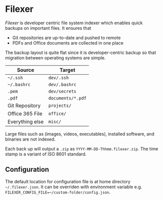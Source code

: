 # Filexer

_Filexer_ is developer centric file system indexer which enables quick backups on important files.
It ensures that

- Git repositories are up-to-date and pushed to remote
- PDFs and Office documents are collected in one place

The backup layout is quite flat since it is developer-centric backup so that migration between operating systems are simple.

| Source | Target |
| ------ | ------ |
| `~/.ssh` | `dev/.ssh` |
| `~/.bashrc` | `dev/.bashrc` |
| `.pem`| `dev/secrets` |
| `.pdf` | `documents/*.pdf` |
| Git Repository | `projects/`
| Office 365 File | `office/` |
| Everything else | `misc/` |

Large files such as (images, videos, executables), installed software, and binaries are not indexed.

Each back up will output a `.zip` as `YYYY-MM-DD-Thhmm.filexer.zip`. The time stamp is a variant of ISO 8601 standard.

## Configuration

The default location for configuration file is at home directory `~/.filexer.json`.
It can be overriden with environment variable e.g. `FILEXER_CONFIG_FILE=~/custom-folder/config.json`.
